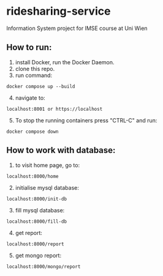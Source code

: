 # ridesharing-service
Information System project for IMSE course at Uni Wien

## How to run:

1. install Docker, run the Docker Daemon.
2. clone this repo.
3. run command:
```
docker compose up --build
```
4. navigate to:
```
localhost:8001 or https://localhost
```
5. To stop the running containers press "CTRL-C" and run:
```
docker compose down
```

## How to work with database:
1. to visit home page, go to:
```
localhost:8000/home
```
2. initialise mysql database:
```
localhost:8000/init-db
```
3. fill mysql database:
```
localhost:8000/fill-db
```
4. get report:
```
localhost:8000/report
```
5. get mongo report:
```
localhost:8000/mongo/report
```

